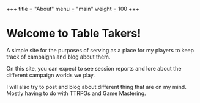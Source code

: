 +++
title = "About"
menu = "main"
weight = 100
+++

# Welcome to Table Takers!

A simple site for the purposes of serving as a place for my players to keep track of campaigns and blog about them.

On this site, you can expect to see session reports and lore about the different campaign worlds we play.

I will also try to post and blog about different thing that are on my mind. Mostly having to do with TTRPGs and Game Mastering.

